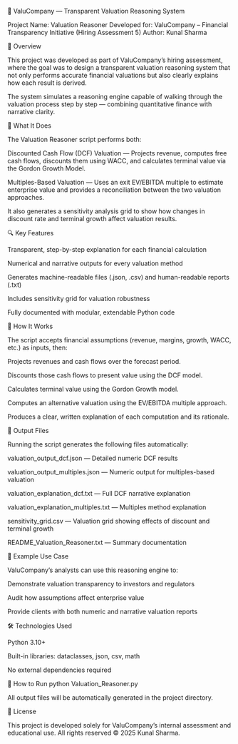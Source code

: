 🏢 ValuCompany — Transparent Valuation Reasoning System

Project Name: Valuation Reasoner
Developed for: ValuCompany – Financial Transparency Initiative (Hiring Assessment 5)
Author: Kunal Sharma

📘 Overview

This project was developed as part of ValuCompany’s hiring assessment, where the goal was to design a transparent valuation reasoning system that not only performs accurate financial valuations but also clearly explains how each result is derived.

The system simulates a reasoning engine capable of walking through the valuation process step by step — combining quantitative finance with narrative clarity.

🧮 What It Does

The Valuation Reasoner script performs both:

Discounted Cash Flow (DCF) Valuation — Projects revenue, computes free cash flows, discounts them using WACC, and calculates terminal value via the Gordon Growth Model.

Multiples-Based Valuation — Uses an exit EV/EBITDA multiple to estimate enterprise value and provides a reconciliation between the two valuation approaches.

It also generates a sensitivity analysis grid to show how changes in discount rate and terminal growth affect valuation results.

🔍 Key Features

Transparent, step-by-step explanation for each financial calculation

Numerical and narrative outputs for every valuation method

Generates machine-readable files (.json, .csv) and human-readable reports (.txt)

Includes sensitivity grid for valuation robustness

Fully documented with modular, extendable Python code

🧠 How It Works

The script accepts financial assumptions (revenue, margins, growth, WACC, etc.) as inputs, then:

Projects revenues and cash flows over the forecast period.

Discounts those cash flows to present value using the DCF model.

Calculates terminal value using the Gordon Growth model.

Computes an alternative valuation using the EV/EBITDA multiple approach.

Produces a clear, written explanation of each computation and its rationale.

📂 Output Files

Running the script generates the following files automatically:

valuation_output_dcf.json — Detailed numeric DCF results

valuation_output_multiples.json — Numeric output for multiples-based valuation

valuation_explanation_dcf.txt — Full DCF narrative explanation

valuation_explanation_multiples.txt — Multiples method explanation

sensitivity_grid.csv — Valuation grid showing effects of discount and terminal growth

README_Valuation_Reasoner.txt — Summary documentation

🧾 Example Use Case

ValuCompany’s analysts can use this reasoning engine to:

Demonstrate valuation transparency to investors and regulators

Audit how assumptions affect enterprise value

Provide clients with both numeric and narrative valuation reports

🛠️ Technologies Used

Python 3.10+

Built-in libraries: dataclasses, json, csv, math

No external dependencies required

🚀 How to Run
python Valuation_Reasoner.py


All output files will be automatically generated in the project directory.

📄 License

This project is developed solely for ValuCompany’s internal assessment and educational use.
All rights reserved © 2025 Kunal Sharma.
